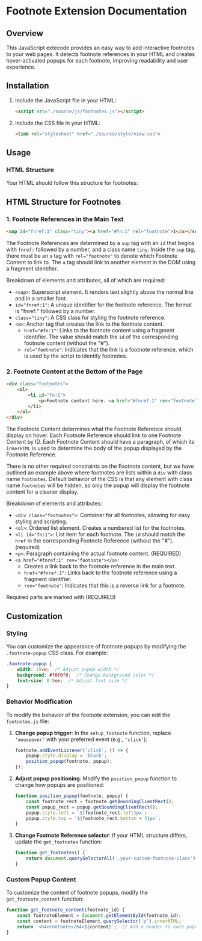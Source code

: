 # Footnote Extension Documentation

## Overview

This JavaScript extecode provides an easy way to add interactive footnotes to your web pages. It detects footnote references in your HTML and creates hover-activated popups for each footnote, improving readability and user experience.

## Installation

1. Include the JavaScript file in your HTML:
   ```html
   <script src="./source/js/footnotes.js"></script>
   ```

2. Include the CSS file in your HTML:
   ```html
   <link rel="stylesheet" href="./source/style/view.css">
   ```

## Usage

### HTML Structure

Your HTML should follow this structure for footnotes:
## HTML Structure for Footnotes

### 1. Footnote References in the Main Text

```html
<sup id="fnref:1" class="tiny"><a href="#fn:1" rel="footnote">1</a></sup>
```

The Footnote References are determined by a `sup` tag with an `id` that begins with `fnref:` followed by a number, and a class name `tiny`. Inside the `sup` tag, there must be an `a` tag with `rel="footnote"` to denote which Footnote Content to link to. The `a` tag should link to another element in the DOM using a fragment identifier.

Breakdown of elements and attributes, all of which are required:

- `<sup>`: Superscript element. It renders text slightly above the normal line and in a smaller font.
- `id="fnref:1"`: A unique identifier for the footnote reference. The format is "fnref:" followed by a number.
- `class="tiny"`: A CSS class for styling the footnote reference.
- `<a>`: Anchor tag that creates the link to the footnote content.
  - `href="#fn:1"`: Links to the footnote content using a fragment identifier. The value should match the `id` of the corresponding footnote content (without the "#").
  - `rel="footnote"`: Indicates that the link is a footnote reference, which is used by the script to identify footnotes.

### 2. Footnote Content at the Bottom of the Page

```html
<div class="footnotes">
    <ol>
        <li id="fn:1">
            <p>Footnote content here. <a href="#fnref:1" rev="footnote"></a></p>
        </li>
    </ol>
</div>
```

The Footnote Content determines what the Footnote Reference should display on hover. Each Footnote Reference should link to one Footnote Content by ID. Each Footnote Content should have a paragraph, of which its `innerHTML` is used to determine the body of the popup displayed by the Footnote Reference.


There is no other required constraints on the Footnote content, but we have outlined an example above where footnotes are lists within a `div` with class name `footnotes`. Default behavior of the CSS is that any element with class name `footnotes` will be hidden, so only the popup will display the footnote content for a cleaner display.


Breakdown of elements and attributes:

- `<div class="footnotes">`: Container for all footnotes, allowing for easy styling and scripting.
- `<ol>`: Ordered list element. Creates a numbered list for the footnotes.
- `<li id="fn:1">`: List item for each footnote. The `id` should match the `href` in the corresponding Footnote Reference (without the "#"). (required)
- `<p>`: Paragraph containing the actual footnote content. (REQUIRED)
- `<a href="#fnref:1" rev="footnote"></a>`:
  - Creates a link back to the footnote reference in the main text.
  - `href="#fnref:1"`: Links back to the footnote reference using a fragment identifier.
  - `rev="footnote"`: Indicates that this is a reverse link for a footnote.

Required parts are marked with (REQUIRED)




## Customization

### Styling

You can customize the appearance of footnote popups by modifying the `.footnote-popup` CSS class. For example:

```css
.footnote-popup {
    width: 15vw;  /* Adjust popup width */
    background: #f0f0f0;  /* Change background color */
    font-size: 0.9em;  /* Adjust font size */
}
```

### Behavior Modification

To modify the behavior of the footnote extension, you can edit the `footnotes.js` file:

1. **Change popup trigger**:
   In the `setup_footnote` function, replace `'mouseover'` with your preferred event (e.g., `'click'`):

   ```javascript
   footnote.addEventListener('click', () => {
       popup.style.display = 'block';
       position_popup(footnote, popup);
   });
   ```

2. **Adjust popup positioning**:
   Modify the `position_popup` function to change how popups are positioned:

   ```javascript
   function position_popup(footnote, popup) {
       const footnote_rect = footnote.getBoundingClientRect();
       const popup_rect = popup.getBoundingClientRect();
       popup.style.left = `${footnote_rect.left}px`;
       popup.style.top = `${footnote_rect.bottom + 5}px`;
   }
   ```

3. **Change Footnote Reference selector**:
   If your HTML structure differs, update the `get_footnotes` function:

   ```javascript
   function get_footnotes() {
       return document.querySelectorAll('.your-custom-footnote-class');
   }
   ```

### Custom Popup Content

To customize the content of footnote popups, modify the `get_footnote_content` function:

```javascript
function get_footnote_content(footnote_id) {
    const footnoteElement = document.getElementById(footnote_id);
    const content = footnoteElement.querySelector('p').innerHTML;
    return `<h4>Footnote</h4>${content}`;  // Add a header to each popup
}
```
